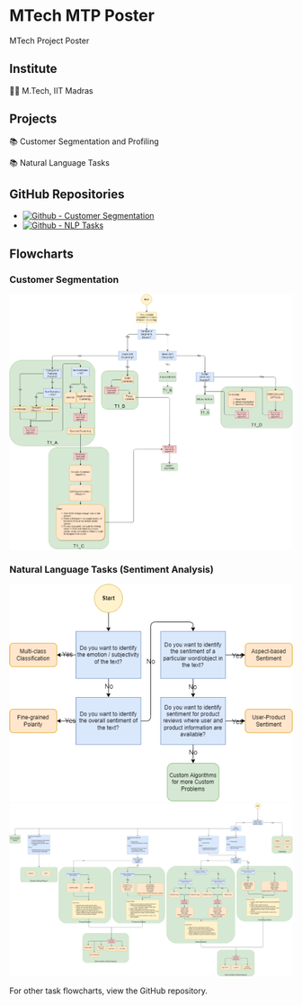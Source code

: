 # MTech MTP Poster

MTech Project Poster

## Institute

🧑‍🎓 M.Tech, IIT Madras

## Projects

📚 Customer Segmentation and Profiling

📚 Natural Language Tasks

## GitHub Repositories
 - [![Github - Customer Segmentation](https://img.shields.io/badge/customer-segmentation-%23121011.svg?style=for-the-badge&logo=github&logoColor=white)](https://github.com/KausikN/MTech_MTP_UserSegmentation)
 - [![Github - NLP Tasks](https://img.shields.io/badge/nlp-tasks-%23121011.svg?style=for-the-badge&logo=github&logoColor=white)](https://github.com/KausikN/MTech_MTP_TextProblems)

## Flowcharts
### Customer Segmentation
![Customer Segmentation Flowchart](Projects/UserSegmentation/Flowchart/MTP%20-%20Flowchart%20-%20User%20Segmentation-Train%20Algorithm%20(T1).drawio.png)

### Natural Language Tasks (Sentiment Analysis)
![Sentiment Analysis Flowchart (Problem Type)](Projects/TextProblems/Flowchart/MTP%20-%20Flowchart%20-%20Text%20Problems%20-%20Sentiment%20Analysis-Problem%20Type%20(PT1).drawio.png)
![Sentiment Analysis Flowchart (Model)](Projects/TextProblems/Flowchart/MTP%20-%20Flowchart%20-%20Text%20Problems%20-%20Sentiment%20Analysis-Model%20(M1).drawio.png)

For other task flowcharts, view the GitHub repository.